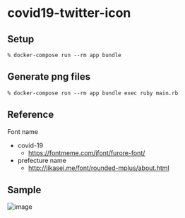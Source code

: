 # covid19-twitter-icon

## Setup

```
% docker-compose run --rm app bundle
```


## Generate png files

```
% docker-compose run --rm app bundle exec ruby main.rb
```

## Reference

Font name

- covid-19
  - https://fontmeme.com/jfont/furore-font/
- prefecture name
  - http://jikasei.me/font/rounded-mplus/about.html

## Sample

![image](https://user-images.githubusercontent.com/98103/87874728-1ab6f080-ca07-11ea-8b61-768e2eaa6da6.png)
